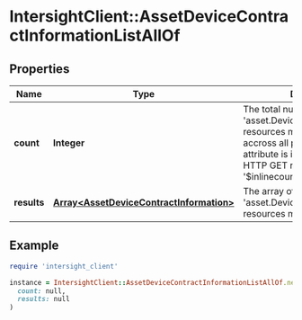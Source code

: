 # IntersightClient::AssetDeviceContractInformationListAllOf

## Properties

| Name | Type | Description | Notes |
| ---- | ---- | ----------- | ----- |
| **count** | **Integer** | The total number of &#39;asset.DeviceContractInformation&#39; resources matching the request, accross all pages. The &#39;Count&#39; attribute is included when the HTTP GET request includes the &#39;$inlinecount&#39; parameter. | [optional] |
| **results** | [**Array&lt;AssetDeviceContractInformation&gt;**](AssetDeviceContractInformation.md) | The array of &#39;asset.DeviceContractInformation&#39; resources matching the request. | [optional] |

## Example

```ruby
require 'intersight_client'

instance = IntersightClient::AssetDeviceContractInformationListAllOf.new(
  count: null,
  results: null
)
```

